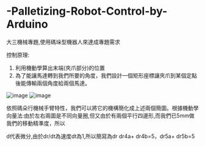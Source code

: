 # -Palletizing-Robot-Control-by-Arduino
大三機械專題,使用碼垛型機器人來達成專題需求

控制原理:
1.	利用機動學算出末端(夾爪部分)的位置
2.	為了能讓馬達轉到我們所要的角度，我們設計一個矩形座標讓夾爪到某個定點後能傳輸兩個角度給兩個馬達。

![image](https://user-images.githubusercontent.com/80392504/166496154-04a080a4-457e-47b6-baa6-70865a2ccd76.png) 
![image](https://user-images.githubusercontent.com/80392504/166496188-7e3116a4-0c56-44df-86f3-a2a8f6305cdd.png)

依照碼朵行機械手臂特性，我們可以將它的機構簡化成上述兩個簡圖。根據機動學向量法:由於左右兩圖是不同向量圈,但又由於有兩個平行四邊形,而我們已5mm做我們的移動精準度，所以

d代表微分,由於dr/dt為速度dt為1,所以簡寫為dr
dr4a+ dr4b=5，dr5a+ dr5b=5
